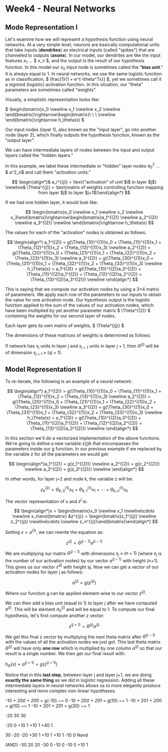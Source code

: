 # Week4 - Neural Networks

## Mode Representation I

Let's examine how we will represent a hypothesis function using neural networks. At a very simple level, neurons are basically computational units that take inputs (**dendrites**) as electrical inputs (called "spikes") that are channeled to outputs (**axons**). In our model, our dendrites are like the input features $x_1$ ... $ x_n $, and the output is the result of our hypothesis function. In this model our $x_0$ input node is sometimes called the "**bias unit**." It is always equal to 1. In neural networks, we use the same logistic function as in classification, $ \frac{1}{1 + e^{-\theta^Tx}} $, yet we sometimes call it a sigmoid (logistic) activation function. In this situation, our "theta" parameters are sometimes called "weights".

Visually, a simplistic representation looks like:

$ \begin{bmatrix}x_0 \newline x_1 \newline x_2 \newline \end{bmatrix}\rightarrow\begin{bmatrix}\ \ \ \newline \end{bmatrix}\rightarrow h_\theta(x) $

Our input nodes (layer 1), also known as the "input layer", go into another node (layer 2), which finally outputs the hypothesis function, known as the "output layer".

We can have intermediate layers of nodes between the input and output layers called the "hidden layers."

In this example, we label these intermediate or "hidden" layer nodes $a^2_0$ ... $ a^2_n$ and call them "activation units."

$$ \begin{align*}& a_i^{(j)} = \text{"activation" of unit $i$ in layer $j$} \newline& \Theta^{(j)} = \text{matrix of weights controlling function mapping from layer $j$ to layer $j+1$}\end{align*} $$

If we had one hidden layer, it would look like:

$$ \begin{bmatrix}x_0 \newline x_1 \newline x_2 \newline x_3\end{bmatrix}\rightarrow\begin{bmatrix}a_1^{(2)} \newline a_2^{(2)} \newline a_3^{(2)} \newline \end{bmatrix}\rightarrow h_\theta(x) $$

The values for each of the "activation" nodes is obtained as follows:

$$ \begin{align*} a_1^{(2)} = g(\Theta_{10}^{(1)}x_0 + \Theta_{11}^{(1)}x_1 + \Theta_{12}^{(1)}x_2 + \Theta_{13}^{(1)}x_3) \newline a_2^{(2)} = g(\Theta_{20}^{(1)}x_0 + \Theta_{21}^{(1)}x_1 + \Theta_{22}^{(1)}x_2 + \Theta_{23}^{(1)}x_3) \newline a_3^{(2)} = g(\Theta_{30}^{(1)}x_0 + \Theta_{31}^{(1)}x_1 + \Theta_{32}^{(1)}x_2 + \Theta_{33}^{(1)}x_3) \newline h_\Theta(x) = a_1^{(3)} = g(\Theta_{10}^{(2)}a_0^{(2)} + \Theta_{11}^{(2)}a_1^{(2)} + \Theta_{12}^{(2)}a_2^{(2)} + \Theta_{13}^{(2)}a_3^{(2)}) \newline \end{align*} $$

This is saying that we compute our activation nodes by using a 3×4 matrix of parameters. We apply each row of the parameters to our inputs to obtain the value for one activation node. Our hypothesis output is the logistic function applied to the sum of the values of our activation nodes, which have been multiplied by yet another parameter matrix $ \Theta^{(2)} $ containing the weights for our second layer of nodes.

Each layer gets its own matrix of weights, $ \Theta^{(j)} $.

The dimensions of these matrices of weights is determined as follows:

If network has $s_j$ units in layer $j$ and $s_{j+1}$ units in layer $j+1$, then $\Theta^{(j)}$ will be of dimension $s_{j+1}×(sj+1)$.

## Model Representation II

To re-iterate, the following is an example of a neural network:

$$ \begin{align*} a_1^{(2)} = g(\Theta_{10}^{(1)}x_0 + \Theta_{11}^{(1)}x_1 + \Theta_{12}^{(1)}x_2 + \Theta_{13}^{(1)}x_3) \newline a_2^{(2)} = g(\Theta_{20}^{(1)}x_0 + \Theta_{21}^{(1)}x_1 + \Theta_{22}^{(1)}x_2 + \Theta_{23}^{(1)}x_3) \newline a_3^{(2)} = g(\Theta_{30}^{(1)}x_0 + \Theta_{31}^{(1)}x_1 + \Theta_{32}^{(1)}x_2 + \Theta_{33}^{(1)}x_3) \newline h_\Theta(x) = a_1^{(3)} = g(\Theta_{10}^{(2)}a_0^{(2)} + \Theta_{11}^{(2)}a_1^{(2)} + \Theta_{12}^{(2)}a_2^{(2)} + \Theta_{13}^{(2)}a_3^{(2)}) \newline \end{align*} $$

In this section we'll do a vectorized implementation of the above functions. We're going to define a new variable z(j)k that encompasses the parameters inside our g function. In our previous example if we replaced by the variable z for all the parameters we would get:

$$ \begin{align*}a_1^{(2)} = g(z_1^{(2)}) \newline a_2^{(2)} = g(z_2^{(2)}) \newline a_3^{(2)} = g(z_3^{(2)}) \newline \end{align*} $$

In other words, for layer j=2 and node k, the variable z will be:

$$ z_k^{(2)} = \Theta_{k,0}^{(1)}x_0 + \Theta_{k,1}^{(1)}x_1 + \cdots + \Theta_{k,n}^{(1)}x_n $$

The vector representation of x and $z^j$ is:

$$ \begin{align*}x = \begin{bmatrix}x_0 \newline x_1 \newline\cdots \newline x_n\end{bmatrix} &z^{(j)} = \begin{bmatrix}z_1^{(j)} \newline z_2^{(j)} \newline\cdots \newline z_n^{(j)}\end{bmatrix}\end{align*} $$

Setting $x=a^(1)$, we can rewrite the equation as:

$$ z^{(j)} = \Theta^{(j-1)}a^{(j-1)} $$

We are multiplying our matrix $\Theta^{(j-1)}$ with dimensions $s_j×(n+1)$ (where $s_j$ is the number of our activation nodes) by our vector $a^(j−1)$ with height (n+1). This gives us our vector $z^(j)$ with height sj. Now we can get a vector of our activation nodes for layer j as follows:

$$a^{(j)} = g(z^{(j)})$$

Where our function g can be applied element-wise to our vector $z^(j)$.

We can then add a bias unit (equal to 1) to layer j after we have computed $a^{(j)}$. This will be element $a_0^{(j)}$ and will be equal to 1. To compute our final hypothesis, let's first compute another z vector:

$$z^{(j+1)} = \Theta^{(j)}a^{(j)}$$

We get this final z vector by multiplying the next theta matrix after $\Theta^{(j-1)}$ with the values of all the activation nodes we just got. This last theta matrix $\Theta^{(j)}$ will have only **one row** which is multiplied by one column $a^(j)$ so that our result is a single number. We then get our final result with:

$h_\Theta(x) = a^{(j+1)} = g(z^{(j+1)})$

Notice that in this **last step**, between layer j and layer j+1, we are doing **exactly the same thing** as we did in logistic regression. Adding all these intermediate layers in neural networks allows us to more elegantly produce interesting and more complex non-linear hypotheses.


-10 + 20*0  + 20*0 = g(-10) ~= 0
-10 + 20*0  + 20*1 = g(10) ~= 1
-10 + 20*1  + 20*0 = g(10) ~= 1
-10 + 20*1  + 20*1 = g(30) ~= 1

-20 30 30

-20 0
+10 1
+10 1
+40 1

30 -20 -20
+30 1
+10 1
+10 1 
-10 0
Nand

(AND)
-30 20 20
-30 0
-10 0
-10 0
+10 1